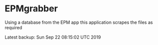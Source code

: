 # EPMgrabber
Using a database from the EPM app this application scrapes the files as required


Latest backup: Sun Sep 22 08:15:02 UTC 2019
